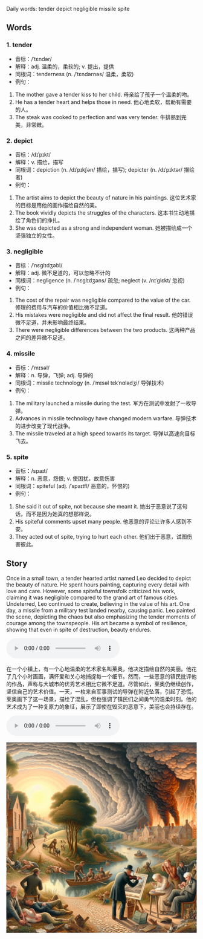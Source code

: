 Daily words: tender depict negligible missile spite

## Words
### 1. tender
- 音标：/ˈtɛndər/ <span style="cursor: pointer;" onclick="document.getElementById('audio-player-1').play()"><i class="fas fa-volume-up"></i></span>
<audio id="audio-player-1" src="audios/words/tender.mp3" style="display:none;"></audio>
- 解释：adj. 温柔的，柔软的; v. 提出，提供
- 同根词：tenderness (n. /ˈtɛndərnəs/ 温柔，柔软)
- 例句：
1. The mother gave a tender kiss to her child.
母亲给了孩子一个温柔的吻。
2. He has a tender heart and helps those in need.
他心地柔软，帮助有需要的人。
3. The steak was cooked to perfection and was very tender.
牛排熟到完美，非常嫩。

### 2. depict
- 音标：/dɪˈpɪkt/ <span style="cursor: pointer;" onclick="document.getElementById('audio-player-2').play()"><i class="fas fa-volume-up"></i></span>
<audio id="audio-player-2" src="audios/words/depict.mp3" style="display:none;"></audio>
- 解释：v. 描绘，描写
- 同根词：depiction (n. /dɪˈpɪkʃən/ 描绘，描写); depicter (n. /dɪˈpɪktər/ 描绘者)
- 例句：
1. The artist aims to depict the beauty of nature in his paintings.
这位艺术家的目标是用他的画作描绘自然的美。
2. The book vividly depicts the struggles of the characters.
这本书生动地描绘了角色们的挣扎。
3. She was depicted as a strong and independent woman.
她被描绘成一个坚强独立的女性。

### 3. negligible
- 音标：/ˈnɛɡlɪdʒəbl/ <span style="cursor: pointer;" onclick="document.getElementById('audio-player-3').play()"><i class="fas fa-volume-up"></i></span>
<audio id="audio-player-3" src="audios/words/negligible.mp3" style="display:none;"></audio>
- 解释：adj. 微不足道的，可以忽略不计的
- 同根词：negligence (n. /ˈnɛɡlɪdʒəns/ 疏忽; neglect (v. /nɪˈɡlɛkt/ 忽视)
- 例句：
1. The cost of the repair was negligible compared to the value of the car.
修理的费用与汽车的价值相比微不足道。
2. His mistakes were negligible and did not affect the final result.
他的错误微不足道，并未影响最终结果。
3. There were negligible differences between the two products.
这两种产品之间的差异微不足道。

### 4. missile
- 音标：/ˈmɪsəl/ <span style="cursor: pointer;" onclick="document.getElementById('audio-player-4').play()"><i class="fas fa-volume-up"></i></span>
<audio id="audio-player-4" src="audios/words/missile.mp3" style="display:none;"></audio>
- 解释：n. 导弹，飞弹; adj. 导弹的
- 同根词：missile technology (n. /ˈmɪsəl tɛkˈnɑlədʒi/ 导弹技术)
- 例句：
1. The military launched a missile during the test.
军方在测试中发射了一枚导弹。
2. Advances in missile technology have changed modern warfare.
导弹技术的进步改变了现代战争。
3. The missile traveled at a high speed towards its target.
导弹以高速向目标飞去。

### 5. spite
- 音标：/spaɪt/ <span style="cursor: pointer;" onclick="document.getElementById('audio-player-5').play()"><i class="fas fa-volume-up"></i></span>
<audio id="audio-player-5" src="audios/words/spite.mp3" style="display:none;"></audio>
- 解释：n. 恶意，怨恨; v. 使困扰，故意伤害
- 同根词：spiteful (adj. /ˈspaɪtfl/ 恶意的，怀恨的)
- 例句：
1. She said it out of spite, not because she meant it.
她出于恶意说了这句话，而不是因为她真的想那样说。
2. His spiteful comments upset many people.
他恶意的评论让许多人感到不安。
3. They acted out of spite, trying to hurt each other.
他们出于恶意，试图伤害彼此。

## Story
Once in a small town, a tender hearted artist named Leo decided to depict the beauty of nature. He spent hours painting, capturing every detail with love and care. However, some spiteful townsfolk criticized his work, claiming it was negligible compared to the grand art of famous cities. Undeterred, Leo continued to create, believing in the value of his art. One day, a missile from a military test landed nearby, causing panic. Leo painted the scene, depicting the chaos but also emphasizing the tender moments of courage among the townspeople. His art became a symbol of resilience, showing that even in spite of destruction, beauty endures.

<audio controls>
  <source src="https://files.dwong.top/story/2024-09-01-english.mp3" type="audio/mpeg">
  你的浏览器不支持音频元素。
</audio>
  

在一个小镇上，有一个心地温柔的艺术家名叫莱奥，他决定描绘自然的美丽。他花了几个小时画画，满怀爱和关心地捕捉每一个细节。然而，一些恶意的镇民批评他的作品，声称与大城市的优秀艺术相比它微不足道。尽管如此，莱奥仍继续创作，坚信自己的艺术价值。一天，一枚来自军事测试的导弹在附近坠落，引起了恐慌。莱奥画下了这一场景，描绘了混乱，但也强调了镇民们之间勇气的温柔时刻。他的艺术成为了一种复原力的象征，展示了即使在毁灭的恶意下，美丽也会持续存在。

<audio controls>
  <source src="https://files.dwong.top/story/2024-09-01-chinese.mp3" type="audio/mpeg">
  你的浏览器不支持音频元素。
</audio>
  

![story](./images/2024-09-01.png)

